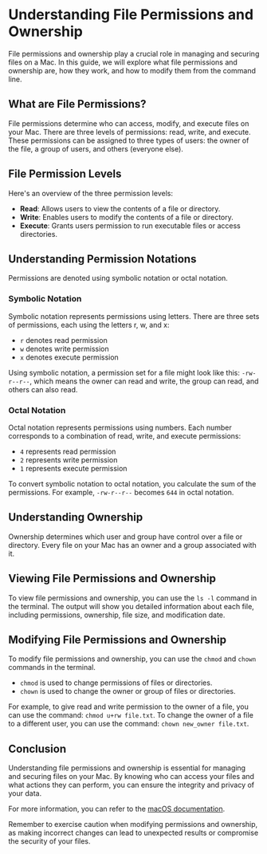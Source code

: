 # Understanding File Permissions and Ownership

File permissions and ownership play a crucial role in managing and securing files on a Mac. In this guide, we will explore what file permissions and ownership are, how they work, and how to modify them from the command line.

## What are File Permissions?
File permissions determine who can access, modify, and execute files on your Mac. There are three levels of permissions: read, write, and execute. These permissions can be assigned to three types of users: the owner of the file, a group of users, and others (everyone else).

## File Permission Levels
Here's an overview of the three permission levels:

- **Read**: Allows users to view the contents of a file or directory.
- **Write**: Enables users to modify the contents of a file or directory.
- **Execute**: Grants users permission to run executable files or access directories.

## Understanding Permission Notations
Permissions are denoted using symbolic notation or octal notation.

### Symbolic Notation
Symbolic notation represents permissions using letters. There are three sets of permissions, each using the letters r, w, and x:

- `r` denotes read permission
- `w` denotes write permission
- `x` denotes execute permission

Using symbolic notation, a permission set for a file might look like this: `-rw-r--r--`, which means the owner can read and write, the group can read, and others can also read.

### Octal Notation
Octal notation represents permissions using numbers. Each number corresponds to a combination of read, write, and execute permissions:

- `4` represents read permission
- `2` represents write permission
- `1` represents execute permission

To convert symbolic notation to octal notation, you calculate the sum of the permissions. For example, `-rw-r--r--` becomes `644` in octal notation.

## Understanding Ownership
Ownership determines which user and group have control over a file or directory. Every file on your Mac has an owner and a group associated with it.

## Viewing File Permissions and Ownership
To view file permissions and ownership, you can use the `ls -l` command in the terminal. The output will show you detailed information about each file, including permissions, ownership, file size, and modification date.

## Modifying File Permissions and Ownership
To modify file permissions and ownership, you can use the `chmod` and `chown` commands in the terminal.

- `chmod` is used to change permissions of files or directories.
- `chown` is used to change the owner or group of files or directories.

For example, to give read and write permission to the owner of a file, you can use the command: `chmod u+rw file.txt`. To change the owner of a file to a different user, you can use the command: `chown new_owner file.txt`.

## Conclusion
Understanding file permissions and ownership is essential for managing and securing files on your Mac. By knowing who can access your files and what actions they can perform, you can ensure the integrity and privacy of your data.

For more information, you can refer to the [macOS documentation](https://support.apple.com/guide/terminal/change-permissions-for-files-folders-or-disks-apd5269946db/mac).

Remember to exercise caution when modifying permissions and ownership, as making incorrect changes can lead to unexpected results or compromise the security of your files.